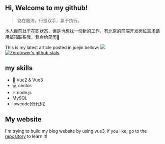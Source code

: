 ## Hi, Welcome to my github!
> 路在脑海，行握双手，赢于执行。

本人目前处于在职状态，但是也想找一份新的工作，有北京的前端开发岗位需求请用邮箱联系我，我会给简历🙏
<!-- show juejin articles -->
This is my latest article posted in juejin bellow:
[![](https://github-readme-juejin-recent-article-flywith24.vercel.app/juejin?id=3466118627330413&&limit=1)](https://juejin.cn/user/3466118627330413/posts)
[![Zerotower's github stats](https://github-readme-stats.vercel.app/api?username=zerotower69)](https://github.com/anuraghazra/github-readme-stats)
## my skills
* 🔧 Vue2 & Vue3
* 💻 centos
* 🔥 node.js
* MySQL
* lowcode(低代码)

## My website
I'm trying to build my blog website by using vue3, if you like, go to the [repository](https://github.com/zerotower69/vue-blog) to learn it!
